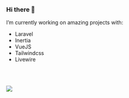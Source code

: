 ### Hi there 👋

I’m currently working on amazing projects with:

- Laravel
- Inertia
- VueJS
- Tailwindcss
- Livewire

<br><br>

<img src="https://skillicons.dev/icons?i=git,html,css,tailwindcss,js,vuejs,vite,php,laravel,mysql,linux,aws" />
